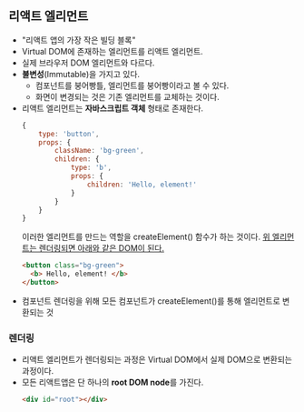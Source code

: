 ## 리액트 엘리먼트

- "리액트 앱의 가장 작은 빌딩 블록"
- Virtual DOM에 존재하는 엘리먼트를 리액트 엘리먼트.
- 실제 브라우저 DOM 엘리먼트와 다르다.
- **불변성**(Immutable)을 가지고 있다.
  - 컴포넌트를 붕어빵틀, 엘리먼트를 붕어빵이라고 볼 수 있다.
  - 화면이 변경되는 것은 기존 엘리먼트를 교체하는 것이다.
- 리액트 엘리먼트는 **자바스크립트 객체** 형태로 존재한다.
  ```javascript
  {
      type: 'button',
      props: {
          className: 'bg-green',
          children: {
              type: 'b',
              props: {
                  children: 'Hello, element!'
              }
          }
      }
  }
  ```
  이러한 엘리먼트를 만드는 역할을 createElement() 함수가 하는 것이다.
  <u>위 엘리먼트는 렌더링되면 아래와 같은 DOM이 된다.</u>
  ```html
  <button class="bg-green">
    <b> Hello, element! </b>
  </button>
  ```
- 컴포넌트 렌더링을 위해 모든 컴포넌트가 createElement()를 통해 엘리먼트로 변환되는 것

### 렌더링

- 리액트 엘리먼트가 렌더링되는 과정은 Virtual DOM에서 실제 DOM으로 변환되는 과정이다.
- 모든 리액트앱은 단 하나의 **root DOM node**를 가진다.
  ```html
  <div id="root"></div>
  ```
